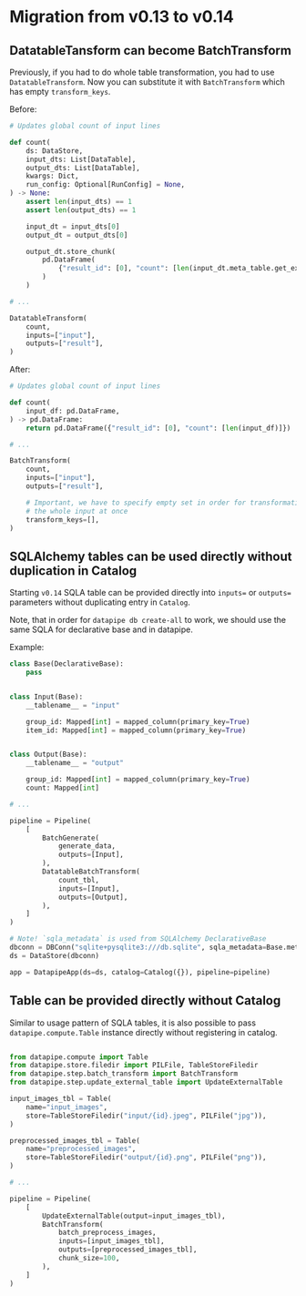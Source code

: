 # Migration from v0.13 to v0.14

## DatatableTansform can become BatchTransform

Previously, if you had to do whole table transformation, you had to use
`DatatableTransform`. Now you can substitute it with `BatchTransform` which has
empty `transform_keys`.

Before:

```python
# Updates global count of input lines

def count(
    ds: DataStore,
    input_dts: List[DataTable],
    output_dts: List[DataTable],
    kwargs: Dict,
    run_config: Optional[RunConfig] = None,
) -> None:
    assert len(input_dts) == 1
    assert len(output_dts) == 1

    input_dt = input_dts[0]
    output_dt = output_dts[0]

    output_dt.store_chunk(
        pd.DataFrame(
            {"result_id": [0], "count": [len(input_dt.meta_table.get_existing_idx())]}
        )
    )

# ...

DatatableTransform(
    count,
    inputs=["input"],
    outputs=["result"],
)
```

After:

```python
# Updates global count of input lines

def count(
    input_df: pd.DataFrame,
) -> pd.DataFrame:
    return pd.DataFrame({"result_id": [0], "count": [len(input_df)]})

# ...

BatchTransform(
    count,
    inputs=["input"],
    outputs=["result"],

    # Important, we have to specify empty set in order for transformation to operate on 
    # the whole input at once
    transform_keys=[],
)
```

## SQLAlchemy tables can be used directly without duplication in Catalog

Starting `v0.14` SQLA table can be provided directly into `inputs=` or
`outputs=` parameters without duplicating entry in `Catalog`.

Note, that in order for `datapipe db create-all` to work, we should use the same
SQLA for declarative base and in datapipe.

Example:

```python
class Base(DeclarativeBase):
    pass


class Input(Base):
    __tablename__ = "input"

    group_id: Mapped[int] = mapped_column(primary_key=True)
    item_id: Mapped[int] = mapped_column(primary_key=True)


class Output(Base):
    __tablename__ = "output"

    group_id: Mapped[int] = mapped_column(primary_key=True)
    count: Mapped[int]

# ...

pipeline = Pipeline(
    [
        BatchGenerate(
            generate_data,
            outputs=[Input],
        ),
        DatatableBatchTransform(
            count_tbl,
            inputs=[Input],
            outputs=[Output],
        ),
    ]
)

# Note! `sqla_metadata` is used from SQLAlchemy DeclarativeBase
dbconn = DBConn("sqlite+pysqlite3:///db.sqlite", sqla_metadata=Base.metadata)
ds = DataStore(dbconn)

app = DatapipeApp(ds=ds, catalog=Catalog({}), pipeline=pipeline)
```

## Table can be provided directly without Catalog

Similar to usage pattern of SQLA tables, it is also possible to pass
`datapipe.compute.Table` instance directly without registering in catalog.

```python

from datapipe.compute import Table
from datapipe.store.filedir import PILFile, TableStoreFiledir
from datapipe.step.batch_transform import BatchTransform
from datapipe.step.update_external_table import UpdateExternalTable

input_images_tbl = Table(
    name="input_images",
    store=TableStoreFiledir("input/{id}.jpeg", PILFile("jpg")),
)

preprocessed_images_tbl = Table(
    name="preprocessed_images",
    store=TableStoreFiledir("output/{id}.png", PILFile("png")),
)

# ...

pipeline = Pipeline(
    [
        UpdateExternalTable(output=input_images_tbl),
        BatchTransform(
            batch_preprocess_images,
            inputs=[input_images_tbl],
            outputs=[preprocessed_images_tbl],
            chunk_size=100,
        ),
    ]
)
```
